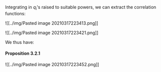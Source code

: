 Integrating in $q_i$'s raised to suitable powers, we can extract the correlation functions:

![[../img/Pasted image 20210317223413.png]]

![[../img/Pasted image 20210317223421.png]]

We thus have:

#### Proposition 3.2.1

![[../img/Pasted image 20210317223452.png]]